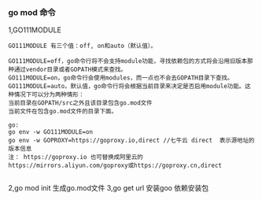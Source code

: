 ### go mod 命令
1,GO111MODULE
```text
GO111MODULE 有三个值：off, on和auto（默认值）。

GO111MODULE=off，go命令行将不会支持module功能，寻找依赖包的方式将会沿用旧版本那种通过vendor目录或者GOPATH模式来查找。
GO111MODULE=on，go命令行会使用modules，而一点也不会去GOPATH目录下查找。
GO111MODULE=auto，默认值，go命令行将会根据当前目录来决定是否启用module功能。这种情况下可以分为两种情形：
当前目录在GOPATH/src之外且该目录包含go.mod文件
当前文件在包含go.mod文件的目录下面。

go:
go env -w GO111MODULE=on
go env -w GOPROXY=https://goproxy.io,direct //七牛云 direct  表示源地址的版本信息
注： https://goproxy.io 也可替换成阿里云的 https://mirrors.aliyun.com/goproxy或https://goproxy.cn,direct


```

2,go mod init 生成go.mod文件
3,go get url 安装goo 依赖安装包
